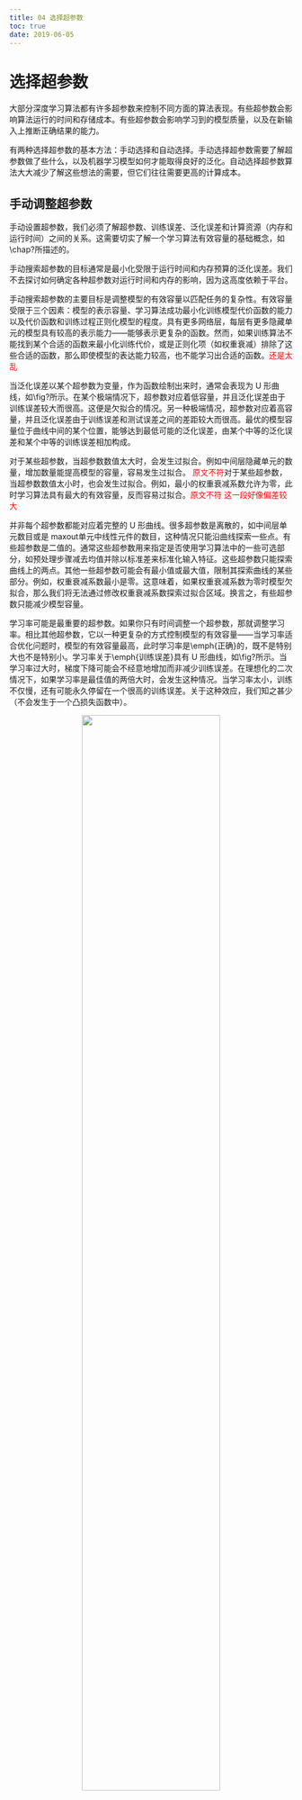 ```yaml
---
title: 04 选择超参数
toc: true
date: 2019-06-05
---
```



# 选择超参数

大部分深度学习算法都有许多超参数来控制不同方面的算法表现。有些超参数会影响算法运行的时间和存储成本。有些超参数会影响学习到的模型质量，以及在新输入上推断正确结果的能力。


有两种选择超参数的基本方法：手动选择和自动选择。手动选择超参数需要了解超参数做了些什么，以及机器学习模型如何才能取得良好的泛化。自动选择超参数算法大大减少了解这些想法的需要，但它们往往需要更高的计算成本。



## 手动调整超参数

手动设置超参数，我们必须了解超参数、训练误差、泛化误差和计算资源（内存和运行时间）之间的关系。这需要切实了解一个学习算法有效容量的基础概念，如\chap?所描述的。


手动搜索超参数的目标通常是最小化受限于运行时间和内存预算的泛化误差。我们不去探讨如何确定各种超参数对运行时间和内存的影响，因为这高度依赖于平台。


手动搜索超参数的主要目标是调整模型的有效容量以匹配任务的复杂性。有效容量受限于三个因素：模型的表示容量、学习算法成功最小化训练模型代价函数的能力以及代价函数和训练过程正则化模型的程度。具有更多网络层，每层有更多隐藏单元的模型具有较高的表示能力——能够表示更复杂的函数。然而，如果训练算法不能找到某个合适的函数来最小化训练代价，或是正则化项（如权重衰减）排除了这些合适的函数，那么即使模型的表达能力较高，也不能学习出合适的函数。<span style="color:red;">还是太乱</span>


当泛化误差以某个超参数为变量，作为函数绘制出来时，通常会表现为 U 形曲线，如\fig?所示。在某个极端情况下，超参数对应着低容量，并且泛化误差由于训练误差较大而很高。这便是欠拟合的情况。另一种极端情况，超参数对应着高容量，并且泛化误差由于训练误差和测试误差之间的差距较大而很高。最优的模型容量位于曲线中间的某个位置，能够达到最低可能的泛化误差，由某个中等的泛化误差和某个中等的训练误差相加构成。



对于某些超参数，当超参数数值太大时，会发生过拟合。例如中间层隐藏单元的数量，增加数量能提高模型的容量，容易发生过拟合。  <span style="color:red;">原文不符</span>对于某些超参数，当超参数数值太小时，也会发生过拟合。例如，最小的权重衰减系数允许为零，此时学习算法具有最大的有效容量，反而容易过拟合。<span style="color:red;">原文不符   这一段好像偏差较大</span>


并非每个超参数都能对应着完整的 U 形曲线。很多超参数是离散的，如中间层单元数目或是 maxout单元中线性元件的数目，这种情况只能沿曲线探索一些点。有些超参数是二值的。通常这些超参数用来指定是否使用学习算法中的一些可选部分，如预处理步骤减去均值并除以标准差来标准化输入特征。这些超参数只能探索曲线上的两点。其他一些超参数可能会有最小值或最大值，限制其探索曲线的某些部分。例如，权重衰减系数最小是零。这意味着，如果权重衰减系数为零时模型欠拟合，那么我们将无法通过修改权重衰减系数探索过拟合区域。换言之，有些超参数只能减少模型容量。


学习率可能是最重要的超参数。如果你只有时间调整一个超参数，那就调整学习率。相比其他超参数，它以一种更复杂的方式控制模型的有效容量——当学习率适合优化问题时，模型的有效容量最高，此时学习率是\emph{正确}的，既不是特别大也不是特别小。学习率关于\emph{训练误差}具有 U 形曲线，如\fig?所示。当学习率过大时，梯度下降可能会不经意地增加而非减少训练误差。在理想化的二次情况下，如果学习率是最佳值的两倍大时，会发生这种情况。当学习率太小，训练不仅慢，还有可能永久停留在一个很高的训练误差。关于这种效应，我们知之甚少（不会发生于一个凸损失函数中）。

<p align="center">
    <img width="70%" height="70%" src="http://images.iterate.site/blog/image/20190718/8zTPpehxvuNW.png?imageslim">
</p>
> 11.1 训练误差和学习率之间的典型关系。注意当学习率大于最优值时误差会有显著的提升。此图针对固定的训练时间，越小的学习率有时候可以以一个正比于学习率减小量的因素来减慢训练过程。泛化误差也会得到类似的曲线，由于正则项作用在学习率过大或过小处比较复杂。由于一个糟糕的优化从某种程度上说可以避免过拟合，即使是训练误差相同的点也会拥有完全不同的泛化误差。

调整学习率外的其他参数时，需要同时监测训练误差和测试误差，以判断模型是否过拟合或欠拟合，然后适当调整其容量。


如果训练集错误率大于目标错误率，那么只能增加模型容量以改进模型。如果没有使用正则化，并且确信优化算法正确运行，那么有必要添加更多的网络层或隐藏单元。然而，令人遗憾的是，这增加了模型的计算代价。


如果测试集错误率大于目标错误率，那么可以采取两个方法。测试误差是训练误差和测试误差之间差距与训练误差的总和。寻找最佳的测试误差需要权衡这些数值。当训练误差较小（因此容量较大），测试误差主要取决于训练误差和测试误差之间的差距时，通常神经网络效果最好。此时目标是缩小这一差距，使训练误差的增长速率不快于差距减小的速率。要减少这个差距，我们可以改变正则化超参数，以减少有效的模型容量，如添加 Dropout 或权重衰减策略。通常，最佳性能来自正则化得很好的大规模模型，比如使用 Dropout 的神经网络。


大部分超参数可以通过推理其是否增加或减少模型容量来设置。部分示例如表\?所示。

手动调整超参数时，不要忘记最终目标：提升测试集性能。加入正则化只是实现这个目标的一种方法。只要训练误差低，随时都可以通过收集更多的训练数据来减少泛化误差。实践中能够确保学习有效的暴力方法就是不断提高模型容量和训练集的大小，直到解决问题。这种做法增加了训练和推断的计算代价，所以只有在拥有足够资源时才是可行的。原则上，这种做法可能会因为优化难度提高而失败，但对于许多问题而言，优化似乎并没有成为一个显著的障碍，当然，前提是选择了合适的模型。


表 11.1 各种超参数对模型容量的影响：

| 超参数       | 容量何时增加 | 原因                                                                         | 注意事项                                                                                                                                                             |
| ------------ | ------------ | ---------------------------------------------------------------------------- | -------------------------------------------------------------------------------------------------------------------------------------------------------------------- |
| 隐藏单元数量 | 增加         | 增加隐藏单元数量会增加模型的表示能力。                                       | 几乎模型每个操作所需的时间和内存代价都会随隐藏单元数量的增加而增加。                                                                                                 |
| 学习率       | 调至最优     | 不正确的学习速率，不管是太高还是太低都会由于优化失败而导致低有效容量的模型。 |                                                                                                                                                                      |
| 卷积核宽度   | 增加         | 增加卷积核宽度会增加模型的参数数量。                                         | 较宽的卷积核导致较窄的输出尺寸，除非使用隐式零填充减少此影响，否则会降低模型容量。较宽的卷积核需要更多的内存存储参数，并会增加运行时间，但较窄的输出会降低内存代价。 |
| 隐式零填充   | 增加         | 在卷积之前隐式添加零能保持较大尺寸的表示。                                   | 大多数操作的时间和内存代价会增加。                                                                                                                                   |
| 权重衰减系数 | 降低         | 降低权重衰减系数使得模型参数可以自由地变大。                                 |                                                                                                                                                                      |
| Dropout 比率 | 降低         | 较少地丢弃单元可以更多地让单元彼此"协力"来适应训练集。                       |                                                                                                                                                                      |



## 自动超参数优化算法

理想的学习算法应该是只需要输入一个数据集，就可以输出学习的函数，而不需要手动调整超参数。一些流行的学习算法，如逻辑回归和支持向量机，流行的部分原因是这类算法只有一到两个超参数需要调整，它们也能表现出不错的性能。有些情况下，所需调整的超参数数量较少时，神经网络可以表现出不错的性能；但超参数数量有几十甚至更多时，效果会提升得更加明显。当使用者有一个很好的初始值，例如由在相同类型的应用和架构上具有经验的人确定初始值，或者使用者在相似问题上具有几个月甚至几年的神经网络超参数调整经验，那么手动调整超参数能有很好的效果。<span style="color:red;">由在相同类型的应用和架构上具有经验的人确定初始  这句话好像不对吧？ 没觉得有问题</span>然而，对于很多应用而言，这些起点都不可用。在这些情况下，自动算法可以找到合适的超参数。


如果我们仔细想想使用者搜索学习算法合适超参数的方式，我们会意识到这其实是一种优化：我们在试图寻找超参数来优化目标函数，例如验证误差，有时还会有一些约束（如训练时间，内存或识别时间的预算）。因此，原则上有可能开发出封装学习算法的超参数优化算法，并选择其超参数，从而使用者不需要指定学习算法的超参数。令人遗憾的是，超参数优化算法往往有自己的超参数，如学习算法的每个超参数应该被探索的值的范围。然而，这些次级超参数通常很容易选择，这是说，相同的次级超参数能够很多不同的问题上具有良好的性能。



## 网格搜索

当有三个或更少的超参数时，常见的超参数搜索方法是网格搜索。对于每个超参数，使用者选择一个较小的有限值集去探索。然后，这些超参数笛卡尔乘积得到一组组超参数，网格搜索使用每组超参数训练模型。挑选验证集误差最小的超参数作为最好的超参数。如\fig?所示超参数值的网络。


<p align="center">
    <img width="70%" height="70%" src="http://images.iterate.site/blog/image/20190718/LYcrvIrMU2AG.png?imageslim">
</p>

> 11.2 网格搜索和随机搜索的比较。为了方便地说明，我们只展示两个超参数的例子，但是我们关注的问题中超参数个数通常会更多。\emph{(左)}为了实现网格搜索，我们为每个超参数提供了一个值的集合。搜索算法对每一种在这些集合的交叉积中的超参数组合进行训练。\emph{(右)}为了实现随机搜索，我们给联合超参数赋予了一个概率分布。通常超参数之间是相互独立的。常见的这种分布的选择是均匀分布或者是对数均匀（从对数均匀分布中抽样，就是对从均匀分布中抽取的样本进行指数运算）的。然后这些搜索算法从联合的超参数空间中采样，然后运行每一个样本。网格搜索和随机搜索都运行了验证集上的误差并返回了最优的解。这个图说明了通常只有一个超参数对结果有着重要的影响。在这个例子中，只有水平轴上的超参数对结果有重要的作用。网格搜索将大量的计算浪费在了指数量级的对结果无影响的超参数中，相比之下随机搜索几乎每次测试都测试了对结果有影响的每个超参数的独一无二的值。


应该如何选择搜索集合的范围呢？在超参数是数值（有序）的情况下，每个列表的最小和最大的元素可以基于先前相似实验的经验保守地挑选出来，以确保最优解非常可能在所选范围内。通常，网格搜索大约会在对数尺度下挑选合适的值，例如，一个学习率的取值集合是 $\{0.1,0.01,10^{-3},10^{-4},10^{-5}\}$，或者隐藏单元数目的取值集合 $\{50,100,200,500,1000,2000\}$。


通常重复进行网格搜索时，效果会最好。例如，假设我们在集合 $\{-1,0,1\}$ 上网格搜索超参数 $\alpha$。如果找到的最佳值是 $1$，那么说明我们低估了最优值 $\alpha$ 所在的范围，应该改变搜索格点，例如在集合 $\{1,2,3\}$ 中搜索。如果最佳值是 $0$，那么我们不妨通过细化搜索范围以改进估计，在集合 $\{-0.1,0,0.1\}$ 上进行网格搜索。


网格搜索带来的一个明显问题是，计算代价会随着超参数数量呈指数级增长。如果有 $m$ 个超参数，每个最多取 $n$ 个值，那么训练和估计所需的试验数将是 $O(n^m)$。我们可以并行地进行实验，并且并行要求十分宽松（进行不同搜索的机器之间几乎没有必要进行通信）。令人遗憾的是，由于网格搜索指数级增长计算代价，即使是并行，我们也无法提供令人满意的搜索规模。



## 随机搜索

幸运的是，有一个替代网格搜索的方法，并且编程简单，使用更方便，能更快地收敛到超参数的良好取值：随机搜索。


随机搜索过程如下。首先，我们为每个超参数定义一个边缘分布，例如，Bernoulli分布或范畴分布（分别对应着二元超参数或离散超参数），或者对数尺度上的均匀分布（对应着正实值超参数）。例如，

$$\begin{aligned}
\texttt{log\_learning\_rate} &\sim u(-1, -5), \\
\texttt{learning\_rate} &= 10^{\texttt{log\_learning\_rate}},
\end{aligned}$$


其中，$u(a,b)$ 表示区间 $(a,b)$ 上均匀采样的样本。类似地，$\texttt{log\_number\_of\_hidden\_units}$ 可以从 $u(\log(50), \log(2000))$ 上采样。


与网格搜索不同，我们\emph{不需要离散化}超参数的值。这允许我们在一个更大的集合上进行搜索，而不产生额外的计算代价。<span style="color:red;">不知道如何翻译 bin，你有什么好的翻译没</span>实际上，如 \fig? 所示，当有几个超参数对性能度量没有显著影响时，随机搜索相比于网格搜索指数级地高效。{Bergstra+Bengio-2012-small}进行了详细的研究并发现相比于网格搜索， 随机搜索能够更快地减小验证集误差（就每个模型运行的试验数而言）。

与网格搜索一样，我们通常会重复运行不同版本的随机搜索，以基于前一次运行的结果改进下一次搜索。


随机搜索能比网格搜索更快地找到良好超参数的原因是，没有浪费的实验，不像网格搜索有时会对一个超参数的两个不同值（给定其他超参数值不变）给出相同结果。在网格搜索中，其他超参数将在这两次实验中拥有相同的值，而在随机搜索中，它们通常会具有不同的值。因此，如果这两个值的变化所对应的验证集误差没有明显区别的话，网格搜索没有必要重复两个等价的实验，而随机搜索仍然会对其他超参数进行两次独立地探索。



## 基于模型的超参数优化

超参数搜索问题可以转化为一个优化问题。决策变量是超参数。优化的代价是超参数训练出来的模型在验证集上的误差。在简化的设定下，可以计算验证集上可导误差函数关于超参数的梯度，然后我们遵循这个梯度更新。令人遗憾的是，在大多数实际设定中，这个梯度是不可用的。这可能是因为其高额的计算代价和存储成本，也可能是因为验证集误差在超参数上本质上不可导，例如超参数是离散值的情况。


为了弥补梯度的缺失，我们可以对验证集误差建模，然后通过优化该模型来提出新的超参数猜想。大部分基于模型的超参数搜索算法，都是使用贝叶斯回归模型来估计每个超参数的验证集误差期望和该期望的不确定性。因此，优化涉及到探索（探索高度不确定的超参数，可能带来显著的效果提升，也可能效果很差）和使用（使用已经确信效果不错的超参数——通常是先前见过的非常熟悉的超参数）之间的权衡。关于超参数优化的最前沿方法还包括 Spearmint，TPE 和 SMAC。



目前，我们无法明确确定，贝叶斯超参数优化是否是一个能够实现更好深度学习结果或是能够事半功倍的成熟工具。贝叶斯超参数优化有时表现得像人类专家，能够在有些问题上取得很好的效果，但有时又会在某些问题上发生灾难性的失误。看看它是否适用于一个特定的问题是值得尝试的，但目前该方法还不够成熟或可靠。就像所说的那样，超参数优化是一个重要的研究领域，通常主要受深度学习所需驱动，但是它不仅能贡献于整个机器学习领域，还能贡献于一般的工程学。


大部分超参数优化算法比随机搜索更复杂，并且具有一个共同的缺点，在它们能够从实验中提取任何信息之前，它们需要运行完整的训练实验。相比于人类实践者手动搜索，考虑实验早期可以收集的信息量，这种方法是相当低效的，因为手动搜索通常可以很早判断出某组超参数是否是完全病态的。{swersky2014freeze}提出了一个可以维护多个实验的早期版本算法。在不同的时间点，超参数优化算法可以选择开启一个新实验，"冻结"正在运行但希望不大的实验，或是"解冻"并恢复早期被冻结的，但现在根据更多信息后又有希望的实验。
